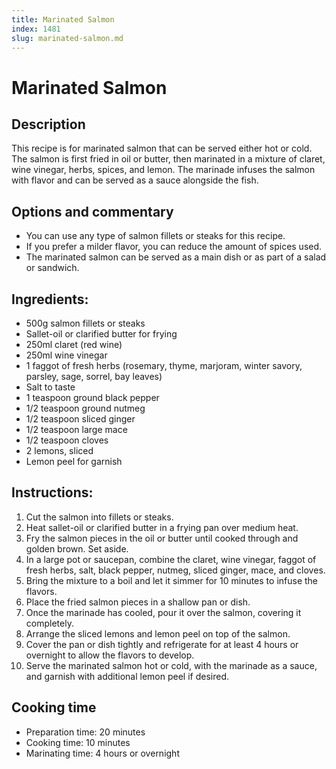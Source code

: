 ```yaml
---
title: Marinated Salmon
index: 1481
slug: marinated-salmon.md
---
```


# Marinated Salmon

## Description
This recipe is for marinated salmon that can be served either hot or cold. The salmon is first fried in oil or butter, then marinated in a mixture of claret, wine vinegar, herbs, spices, and lemon. The marinade infuses the salmon with flavor and can be served as a sauce alongside the fish.

## Options and commentary
- You can use any type of salmon fillets or steaks for this recipe.
- If you prefer a milder flavor, you can reduce the amount of spices used.
- The marinated salmon can be served as a main dish or as part of a salad or sandwich.

## Ingredients:
- 500g salmon fillets or steaks
- Sallet-oil or clarified butter for frying
- 250ml claret (red wine)
- 250ml wine vinegar
- 1 faggot of fresh herbs (rosemary, thyme, marjoram, winter savory, parsley, sage, sorrel, bay leaves)
- Salt to taste
- 1 teaspoon ground black pepper
- 1/2 teaspoon ground nutmeg
- 1/2 teaspoon sliced ginger
- 1/2 teaspoon large mace
- 1/2 teaspoon cloves
- 2 lemons, sliced
- Lemon peel for garnish

## Instructions:
1. Cut the salmon into fillets or steaks.
2. Heat sallet-oil or clarified butter in a frying pan over medium heat.
3. Fry the salmon pieces in the oil or butter until cooked through and golden brown. Set aside.
4. In a large pot or saucepan, combine the claret, wine vinegar, faggot of fresh herbs, salt, black pepper, nutmeg, sliced ginger, mace, and cloves.
5. Bring the mixture to a boil and let it simmer for 10 minutes to infuse the flavors.
6. Place the fried salmon pieces in a shallow pan or dish.
7. Once the marinade has cooled, pour it over the salmon, covering it completely.
8. Arrange the sliced lemons and lemon peel on top of the salmon.
9. Cover the pan or dish tightly and refrigerate for at least 4 hours or overnight to allow the flavors to develop.
10. Serve the marinated salmon hot or cold, with the marinade as a sauce, and garnish with additional lemon peel if desired.

## Cooking time
- Preparation time: 20 minutes
- Cooking time: 10 minutes
- Marinating time: 4 hours or overnight